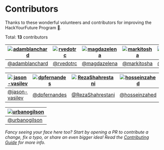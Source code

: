 # Contributors

<!-- This page's markdown is automatically generated by running "npm run generate:contributors and pasted here -->

Thanks to these wonderful volunteers and contributors for improving the HackYourFuture Program 💙.

Total: **13** contributors

| [![adamblanchard](https://avatars.githubusercontent.com/u/669429?v=4&s=80)](https://github.com/adamblanchard) | [![rvedotrc](https://avatars.githubusercontent.com/u/418761?v=4&s=80)](https://github.com/rvedotrc) | [![magdazelena](https://avatars.githubusercontent.com/u/11179263?v=4&s=80)](https://github.com/magdazelena) | [![markitosha](https://avatars.githubusercontent.com/u/17790319?v=4&s=80)](https://github.com/markitosha) | [![marcorichetta](https://avatars.githubusercontent.com/u/19599150?v=4&s=80)](https://github.com/marcorichetta) | [![bhas](https://avatars.githubusercontent.com/u/1484592?v=4&s=80)](https://github.com/bhas) |
| ------------------------------------------------------------------------------------------------------------- | --------------------------------------------------------------------------------------------------- | ----------------------------------------------------------------------------------------------------------- | --------------------------------------------------------------------------------------------------------- | --------------------------------------------------------------------------------------------------------------- | -------------------------------------------------------------------------------------------- |
| [@adamblanchard](https://github.com/adamblanchard)                                                            | [@rvedotrc](https://github.com/rvedotrc)                                                            | [@magdazelena](https://github.com/magdazelena)                                                              | [@markitosha](https://github.com/markitosha)                                                              | [@marcorichetta](https://github.com/marcorichetta)                                                              | [@bhas](https://github.com/bhas)                                                             |

| [![jason-vasilev](https://avatars.githubusercontent.com/u/52400967?v=4&s=80)](https://github.com/jason-vasilev) | [![dpfernandes](https://avatars.githubusercontent.com/u/6642037?v=4&s=80)](https://github.com/dpfernandes) | [![RezaShahrestani](https://avatars.githubusercontent.com/u/11705791?v=4&s=80)](https://github.com/RezaShahrestani) | [![hosseinzahed](https://avatars.githubusercontent.com/u/19933353?v=4&s=80)](https://github.com/hosseinzahed) | [![MercedesUbeira](https://avatars.githubusercontent.com/u/115772453?v=4&s=80)](https://github.com/MercedesUbeira) | [![saloumeh-67](https://avatars.githubusercontent.com/u/77116575?v=4&s=80)](https://github.com/saloumeh-67) |
| --------------------------------------------------------------------------------------------------------------- | ---------------------------------------------------------------------------------------------------------- | ------------------------------------------------------------------------------------------------------------------- | ------------------------------------------------------------------------------------------------------------- | ------------------------------------------------------------------------------------------------------------------ | ----------------------------------------------------------------------------------------------------------- |
| [@jason-vasilev](https://github.com/jason-vasilev)                                                              | [@dpfernandes](https://github.com/dpfernandes)                                                             | [@RezaShahrestani](https://github.com/RezaShahrestani)                                                              | [@hosseinzahed](https://github.com/hosseinzahed)                                                              | [@MercedesUbeira](https://github.com/MercedesUbeira)                                                               | [@saloumeh-67](https://github.com/saloumeh-67)                                                              |

| [![urbanogilson](https://avatars.githubusercontent.com/u/16805527?v=4&s=80)](https://github.com/urbanogilson) |
| ------------------------------------------------------------------------------------------------------------- |
| [@urbanogilson](https://github.com/urbanogilson)                                                              |

_Fancy seeing your face here too? Start by opening a PR to contribute a change, fix a typo, or share an even bigger idea! Read the [Contributing Guide](./README.md) for more info._

